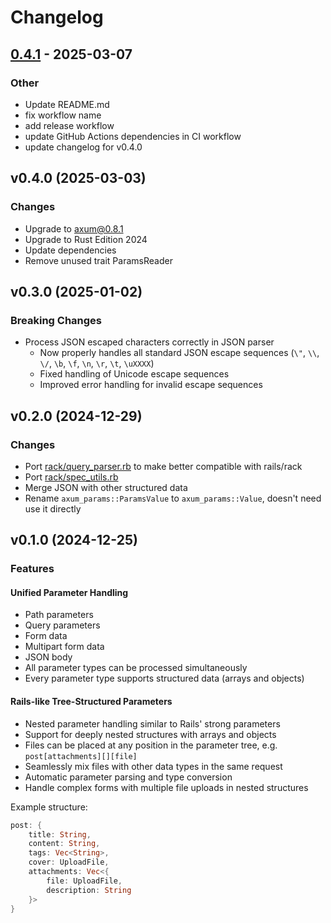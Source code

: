 # Changelog

## [0.4.1](https://github.com/cpunion/axum-params/compare/v0.4.0...v0.4.1) - 2025-03-07

### Other

- Update README.md
- fix workflow name
- add release workflow
- update GitHub Actions dependencies in CI workflow
- update changelog for v0.4.0

## v0.4.0 (2025-03-03)

### Changes
- Upgrade to axum@0.8.1
- Upgrade to Rust Edition 2024
- Update dependencies
- Remove unused trait ParamsReader

## v0.3.0 (2025-01-02)

### Breaking Changes
- Process JSON escaped characters correctly in JSON parser
  - Now properly handles all standard JSON escape sequences (`\"`, `\\`, `\/`, `\b`, `\f`, `\n`, `\r`, `\t`, `\uXXXX`)
  - Fixed handling of Unicode escape sequences
  - Improved error handling for invalid escape sequences

## v0.2.0 (2024-12-29)

### Changes
- Port [rack/query_parser.rb](https://github.com/rack/rack/blob/main/lib/rack/query_parser.rb) to make better compatible with rails/rack
- Port [rack/spec_utils.rb](https://github.com/rack/rack/blob/main/test/spec_utils.rb)
- Merge JSON with other structured data
- Rename `axum_params::ParamsValue` to `axum_params::Value`, doesn't need use it directly

## v0.1.0 (2024-12-25)

### Features

#### Unified Parameter Handling
- Path parameters
- Query parameters
- Form data
- Multipart form data
- JSON body
- All parameter types can be processed simultaneously
- Every parameter type supports structured data (arrays and objects)

#### Rails-like Tree-Structured Parameters
- Nested parameter handling similar to Rails' strong parameters
- Support for deeply nested structures with arrays and objects
- Files can be placed at any position in the parameter tree, e.g. `post[attachments][][file]`
- Seamlessly mix files with other data types in the same request
- Automatic parameter parsing and type conversion
- Handle complex forms with multiple file uploads in nested structures

Example structure:
```rust
post: {
    title: String,
    content: String,
    tags: Vec<String>,
    cover: UploadFile,
    attachments: Vec<{
        file: UploadFile,
        description: String
    }>
}
```
